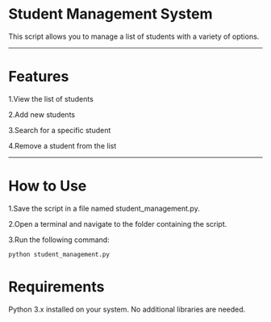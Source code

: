 # **Student Management System**

This script allows you to manage a list of students with a variety of options.

---

# **Features**

1.View the list of students

2.Add new students

3.Search for a specific student

4.Remove a student from the list

---


# **How to Use**

1.Save the script in a file named student_management.py.

2.Open a terminal and navigate to the folder containing the script.

3.Run the following command:
```bash
python student_management.py
```
# **Requirements**
Python 3.x installed on your system.
No additional libraries are needed.
